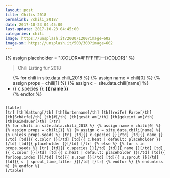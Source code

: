 ```yaml
---
layout: post
title: Chilis 2018
permalink: /chili_2018/
date: 2017-10-23 04:45:00
last-update: 2017-10-23 04:45:00
categories: chili
image: https://unsplash.it/2000/1200?image=602
image-sm: https://unsplash.it/500/300?image=602
---
```


{% assign placeholder = "[COLOR=#FFFFFF]—[/COLOR]" %}

> Chili Listing für 2018

<ul class="alpha-list-style">
{% for chili in site.data.chili_2018 %}
{% assign name = chili[0] %}
{% assign props = chili[1] %}
{% assign c = site.data.chili[name] %}
  <li>
    {{ c.species }}: <b>{{ name }}</b>
    <!--
       -{% for s in props.seeds %}
       -  {{ s.sown }}
       -{% endfor %}
       -->
  </li>
{% endfor %}
</ul>

<code>
[table]
[tr] [th]Gattung[/th] [th]Sortenname[/th] [th](reife) Farbe[/th] [th]Schärfe[/th] [th]#[/th] [th]gesät am[/th] [th]gekeimt am[/th] [th]Keimdauer[/th] [/tr]
{% for chili in site.data.chili_2018 %} {% assign name = chili[0] %} {% assign props = chili[1] %} {% assign c = site.data.chili[name] %} {% unless props.seeds %} [tr] [td]{{ c.species }}[/td] [td]{{ name }}[/td] [td]{{ c.color }}[/td] [td]{{ c.heat | default: placeholder }}[/td] [td]{{ placeholder }}[/td] [/tr] {% else %} {% for s in props.seeds %} [tr] [td]{{ c.species }}[/td] [td]{{ name }}[/td] [td]{{ c.color }}[/td] [td]{{ c.heat | default: placeholder }}[/td] [td]{{ forloop.index }}[/td] [td]{{ s.sown }}[/td] [td]{{ s.sprout }}[/td] [td]{{ s | sprout_time_filter }}[/td] [/tr] {% endfor %} {% endunless %} {% endfor %}
[/table]
</code>
